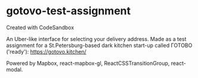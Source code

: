 # gotovo-test-assignment
Created with CodeSandbox


An Uber-like interface for selecting your delivery address. 
Made as a test assignment for a St.Petersburg-based dark kitchen start-up called ГОТОВО ('ready'): https://gotovo.kitchen/

Powered by Mapbox, react-mapbox-gl, ReactCSSTransitionGroup, react-modal. 
